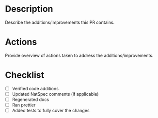 # Description

Describe the additions/improvements this PR contains.

# Actions

Provide overview of actions taken to address the additions/improvements.

# Checklist

- [ ] Verified code additions
- [ ] Updated NatSpec comments (if applicable)
- [ ] Regenerated docs
- [ ] Ran prettier
- [ ] Added tests to fully cover the changes